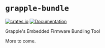 # `grapple-bundle`
[![crates.io](https://img.shields.io/crates/v/grapple-bundle.svg)](https://crates.io/crates/grapple-bundle)
[![Documentation](https://docs.rs/grapple-bundle/badge.svg)](https://docs.rs/grapple-bundle)

Grapple's Embedded Firmware Bundling Tool

More to come.
